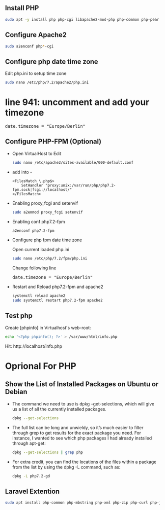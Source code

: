 ## Install PHP

```bash
sudo apt -y install php php-cgi libapache2-mod-php php-common php-pear php-mbstring php-xml php-gd php-opcache php-fpm
```

## Configure Apache2

```bash
sudo a2enconf php*-cgi
```


## Configure php date time zone
Edit php.ini to setup time zone

```bash
sudo nano /etc/php/7.2/apache2/php.ini
```
# line 941: uncomment and add your timezone
<pre>
date.timezone = "Europe/Berlin"
</pre>



## Configure PHP-FPM (Optional)
<ul>
<li>Open VirtualHost to Edit

```bash
sudo nano /etc/apache2/sites-available/000-default.conf
```
</li>

<li>add into <VirtualHost> - </VirtualHost>

```text
<FilesMatch \.php$>
	SetHandler "proxy:unix:/var/run/php/php7.2-fpm.sock|fcgi://localhost/"
</FilesMatch>
```
</li>

<li>Enabling proxy_fcgi and setenvif

```bash
sudo a2enmod proxy_fcgi setenvif
```
</li>

<li>Enabling conf php7.2-fpm

```bash
a2enconf php7.2-fpm
```
</li>


<li>Configure php fpm date time zone

Open current loaded php.ini 

```bash
sudo nano /etc/php/7.2/fpm/php.ini 
```

Change following line
<pre>
date.timezone = "Europe/Berlin"
</pre>

</li>


<li> Restart and Reload php7.2-fpm and apache2

```bash
systemctl reload apache2
sudo systemctl restart php7.2-fpm apache2
```
</li>
</ul>


## Test php
Create [phpinfo] in Virtualhost's web-root:

```bash
echo '<?php phpinfo(); ?>' > /var/www/html/info.php
```
Hit: http://localhost/info.php


# Oprional For PHP

## Show the List of Installed Packages on Ubuntu or Debian
<ul>
<li>The command we need to use is dpkg –get-selections, which will give us a list of all the currently installed packages.

```bash
dpkg --get-selections
```
</li>
	
<li>The full list can be long and unwieldy, so it’s much easier to filter through grep to get results for the exact package you need. For instance, I wanted to see which php packages I had already installed through apt-get:

```bash
dpkg --get-selections | grep php
```
</li>

<li>For extra credit, you can find the locations of the files within a package from the list by using the dpkg -L command, such as:

```bash
dpkg -L php7.2-gd
```
</li>
</ul>

## Laravel Extention

```bash
sudo apt install php-common php-mbstring php-xml php-zip php-curl php-json php-bcmath php-ctype php-mbstring php-pdo php-tokenizer
```

